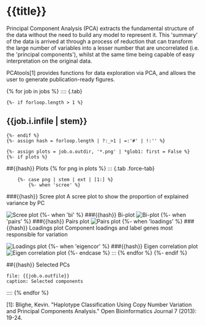 # {{title}}

Principal Component Analysis (PCA) extracts the fundamental structure of the data without the need to build any model to represent it. This 'summary' of the data is arrived at through a process of reduction that can transform the large number of variables into a lesser number that are uncorrelated (i.e. the 'principal components'), whilst at the same time being capable of easy interpretation on the original data.

PCAtools[1] provides functions for data exploration via PCA, and allows the user to generate publication-ready figures.

{% for job in jobs %}
:::: {.tab}

	{%- if forloop.length > 1 %}
## {{job.i.infile | stem}}
	{%- endif %}
	{%- assign hash = forloop.length | ?:_>1 | =:'#' | !:'' %}

	{%- assign plots = job.o.outdir, '*.png' | *glob1: first = False %}
	{%- if plots %}
##{{hash}} Plots
	{% for png in plots %}
::: {.tab .force-tab}

		{%- case png | stem | ext | [1:] %}
			{%- when 'scree' %}
###{{hash}} Scree plot
A scree plot to show the proportion of explained variance by PC

![Scree plot]({{png}})
			{%- when 'bi' %}
###{{hash}} Bi-plot
![Bi-plot]({{png}})
			{%- when 'pairs' %}
###{{hash}} Pairs plot
![Pairs plot]({{png}})
			{%- when 'loadings' %}
###{{hash}} Loadings plot
Component loadings and label genes most responsible for variation

![Loadings plot]({{png}})
			{%- when 'eigencor' %}
###{{hash}} Eigen correlation plot
![Eigen correlation plot]({{png}})
		{%- endcase %}
:::
	{% endfor  %}
	{%- endif %}

##{{hash}} Selected PCs

```table
file: {{job.o.outfile}}
caption: Selected components
```

::::
{% endfor %}

[1]: Blighe, Kevin. "Haplotype Classification Using Copy Number Variation and Principal Components Analysis." Open Bioinformatics Journal 7 (2013): 19-24.
